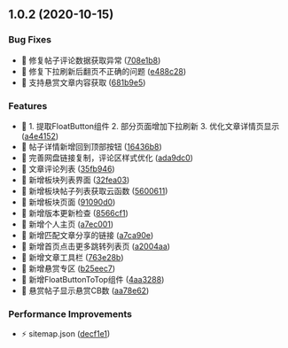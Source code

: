 ## 1.0.2 (2020-10-15)


### Bug Fixes

* 🐛 修复帖子评论数据获取异常 ([708e1b8](https://github.com/lentoo/52pojie-apps/commit/708e1b8c7c7de0a460d86194d01a2fa1c37281f4))
* 🐛 修复下拉刷新后翻页不正确的问题 ([e488c28](https://github.com/lentoo/52pojie-apps/commit/e488c28c7f74daedd8a91294a0240ea5d5e4584f))
* 🐛 支持悬赏文章内容获取 ([681b9e5](https://github.com/lentoo/52pojie-apps/commit/681b9e5a0cc1529f396e3fb6b6cbbcbdfabe03b2))


### Features

* 🎸 1. 提取FloatButton组件 2. 部分页面增加下拉刷新 3. 优化文章详情页显示 ([a4e4152](https://github.com/lentoo/52pojie-apps/commit/a4e41524be60a9241d614dd08048c268a2c5f45b))
* 🎸 帖子详情新增回到顶部按钮 ([16436b8](https://github.com/lentoo/52pojie-apps/commit/16436b8852c6afb49b35069f57a95b802427a14b))
* 🎸 完善网盘链接复制，评论区样式优化 ([ada9dc0](https://github.com/lentoo/52pojie-apps/commit/ada9dc01f670f1f439620c485d8997ae05522dbc))
* 🎸 文章评论列表 ([35fb946](https://github.com/lentoo/52pojie-apps/commit/35fb946680ad56b8b9ab3d4f807cdb860266dda6))
* 🎸 新增板块列表界面 ([32fea03](https://github.com/lentoo/52pojie-apps/commit/32fea03a6dcbf96ddc93127c79a4ba118dbad3b2))
* 🎸 新增板块帖子列表获取云函数 ([5600611](https://github.com/lentoo/52pojie-apps/commit/5600611c44897b2279662ee4bb264c8fa9895ae3))
* 🎸 新增板块页面 ([91090d0](https://github.com/lentoo/52pojie-apps/commit/91090d037c490e2d29c129ea3afa0dc358568c94))
* 🎸 新增版本更新检查 ([8566cf1](https://github.com/lentoo/52pojie-apps/commit/8566cf1112fc3d15d1329c4b4c5682f0563febff))
* 🎸 新增个人主页 ([a7ec001](https://github.com/lentoo/52pojie-apps/commit/a7ec0013bc1448ed69022f9f900ff9736ddfc384))
* 🎸 新增匹配文章分享的链接 ([a7ca90e](https://github.com/lentoo/52pojie-apps/commit/a7ca90e389f1148eccee24c31bfc8a7311ed9e5c))
* 🎸 新增首页点击更多跳转列表页 ([a2004aa](https://github.com/lentoo/52pojie-apps/commit/a2004aa8e2ec416ead90588f1f8f2b1336cf5f05))
* 🎸 新增文章工具栏 ([763e28b](https://github.com/lentoo/52pojie-apps/commit/763e28b95c7de47865f5ab31f368880d77071f51))
* 🎸 新增悬赏专区 ([b25eec7](https://github.com/lentoo/52pojie-apps/commit/b25eec77ca0137db7b3da995f7a5eac90b9d2e0e))
* 🎸 新增FloatButtonToTop组件 ([4aa3288](https://github.com/lentoo/52pojie-apps/commit/4aa3288e4d1713efff2099611d225086a4b4b745))
* 🎸 悬赏帖子显示悬赏CB数 ([aa78e62](https://github.com/lentoo/52pojie-apps/commit/aa78e62a95ca4139f53c550a7963e0240801f4f0))


### Performance Improvements

* ⚡️ sitemap.json ([decf1e1](https://github.com/lentoo/52pojie-apps/commit/decf1e164130335c7b64d792bee40cf065a65643))



